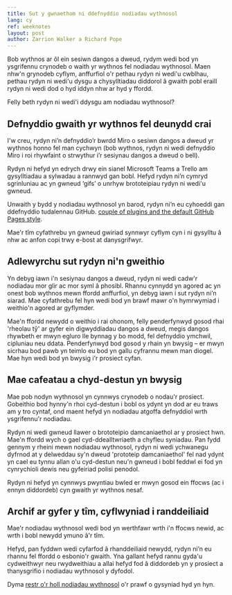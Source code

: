 ```yaml
---
title: Sut y gwnaethom ni ddefnyddio nodiadau wythnosol
lang: cy
ref: weeknotes
layout: post
author: Zarrion Walker a Richard Pope
---
```


Bob wythnos ar ôl ein sesiwn dangos a dweud, rydym wedi bod yn ysgrifennu crynodeb o waith yr wythnos fel nodiadau wythnosol. Maen nhw'n grynodeb cyflym, anffurfiol o'r pethau rydyn ni wedi'u cwblhau, pethau rydyn ni wedi'u dysgu a chysylltiadau diddorol â gwaith pobl eraill rydyn ni wedi dod o hyd iddyn nhw ar hyd y ffordd. 

Felly beth rydyn ni wedi'i ddysgu am nodiadau wythnosol? 

## Defnyddio gwaith yr wythnos fel deunydd crai 
I'w creu, rydyn ni’n defnyddio’r bwrdd Miro o sesiwn dangos a dweud yr wythnos honno fel man cychwyn (bob wythnos, rydyn ni wedi defnyddio Miro i roi rhywfaint o strwythur i’r sesiynau dangos a dweud o bell). 

Rydyn ni hefyd yn edrych drwy ein sianel Microsoft Teams a Trello am gysylltiadau a sylwadau a rannwyd gan bobl. Hefyd rydyn ni’n cymryd sgrinluniau ac yn gwneud ‘gifs’ o unrhyw brototeipiau rydyn ni wedi'u gwneud.

Unwaith y bydd y nodiadau wythnosol yn barod, rydyn ni’n eu cyhoeddi gan ddefnyddio tudalennau GitHub. [couple of plugins and the default GitHub Pages style](https://github.com/welsh-revenue-authority/weeknotes/blob/main/_config.yml). 

Mae'r tîm cyfathrebu yn gwneud gwiriad synnwyr cyflym cyn i ni gysylltu â nhw ac anfon copi trwy e-bost at danysgrifwyr.

## Adlewyrchu sut rydyn ni'n gweithio 
Yn debyg iawn i'n sesiynau dangos a dweud, rydyn ni wedi cadw'r nodiadau mor glir ac mor syml â phosibl. Rhannu cynnydd yn agored ac yn onest bob wythnos mewn ffordd anffurfiol, yn debyg iawn i sut rydyn ni’n siarad. 
Mae cyfathrebu fel hyn wedi bod yn brawf mawr o'n hymrwymiad i weithio'n agored ar gyflymder. 

Mae'n ffordd newydd o weithio i rai ohonom, felly penderfynwyd gosod rhai 'rheolau tŷ' ar gyfer ein digwyddiadau dangos a dweud, megis dangos rhywbeth er mwyn egluro lle bynnag y bo modd, fel defnyddio ymchwil, cipluniau neu ddata. Penderfynwyd bod gosod y rhain yn bwysig – er mwyn sicrhau bod pawb yn teimlo eu bod yn gallu cyfrannu mewn man diogel. Mae hyn wedi bod yn bwysig i'r prosiect cyfan. 

## Mae cafeatau a chyd-destun yn bwysig 
Mae pob nodyn wythnosol yn cynnwys crynodeb o nodau'r prosiect. Gobeithio bod hynny'n rhoi cyd-destun i bobl os ydynt yn dod ar eu traws am y tro cyntaf, ond maent hefyd yn nodiadau atgoffa defnyddiol wrth ysgrifennu'r nodiadau. 

Rydyn ni wedi gwneud llawer o brototeipio damcaniaethol ar y prosiect hwn. Mae'n ffordd wych o gael cyd-ddealltwriaeth a chyfleu syniadau. Pan fydd gennym y rheini mewn nodiadau wythnosol, rydyn ni wedi ychwanegu dyfrnod at y delweddau sy'n dweud 'prototeip damcaniaethol' fel nad ydynt yn cael eu tynnu allan o'u cyd-destun neu'n gwneud i bobl feddwl ei fod yn cynrychioli dewis neu gyfeiriad polisi penodol.

Rydyn ni hefyd yn cynnwys pwyntiau bwled er mwyn gosod ein ffocws (ac i ennyn diddordeb) cyn gwaith yr wythnos nesaf.

## Archif ar gyfer y tîm, cyflwyniad i randdeiliaid 
Mae'r nodiadau wythnosol wedi bod yn werthfawr wrth i'n ffocws newid, ac wrth i bobl newydd ymuno â'r tîm. 

Hefyd, pan fyddwn wedi cyfarfod â rhanddeiliaid newydd, rydyn ni’n eu rhannu fel ffordd o esbonio'r gwaith. Yna gallant hefyd rannu gyda'u cydweithwyr neu rwydweithiau a allai hefyd fod â diddordeb yn y prosiect a thanysgrifio i nodiadau wythnosol y dyfodol.

Dyma [restr o'r holl nodiadau wythnosol](https://welsh-revenue-authority.github.io/weeknotes/property-data-poc/) o'r prawf o gysyniad hyd yn hyn.